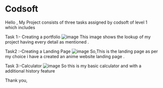 
# Codsoft
Hello ,
My Project consists of three tasks assigned by codsoft of level 1 which includes 


Task 1:- Creating a portfolio
![image](https://github.com/user-attachments/assets/8b368c6b-b143-4862-92d8-fdfcaf278516)
This image shows the lookup of my project having every detail as mentioned .


Task2 :-Creating a Landing Page
![image](https://github.com/user-attachments/assets/a2a4d454-3f62-4a7d-b47d-5e02257928f5)
So,This is the landing page as per my choice i have a created an anime website landing page
.

Task 3:-Calculator
![image](https://github.com/user-attachments/assets/f935c596-37f1-4625-9e6a-60e8873728a2)
So this is my basic calculator and with a additional history feature

Thank you,
